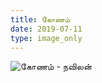 ```yaml
---
title: கோணம்
date: 2019-07-11
type: image_only
---
```

![கோணம் - நவிலன்](/$relToAbs("perspective.jpg")$)
